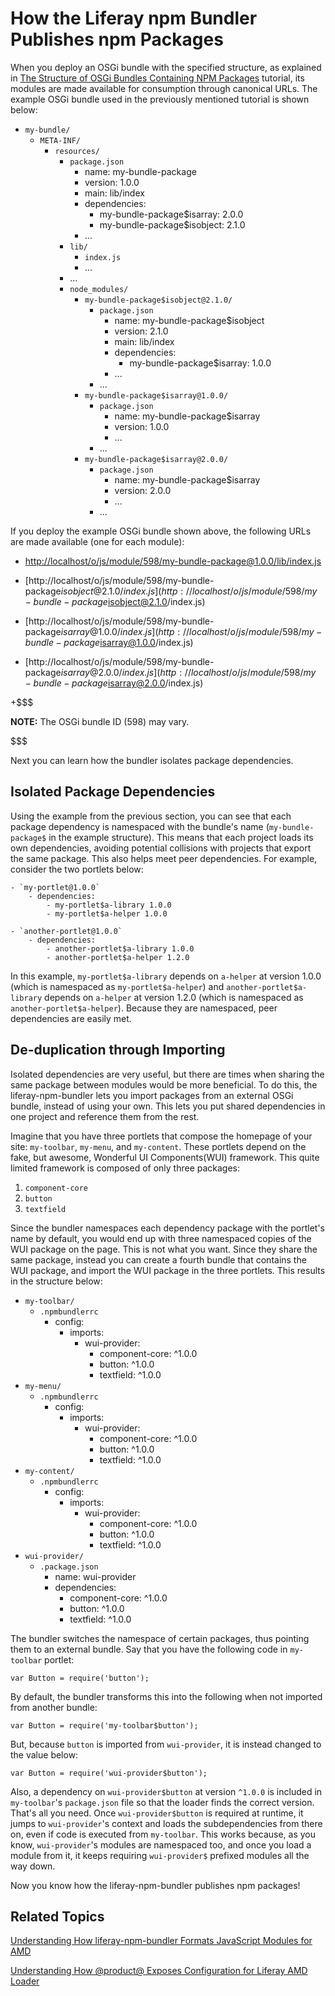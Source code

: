 # How the Liferay npm Bundler Publishes npm Packages [](id=how-liferay-portal-publishes-npm-packages)

When you deploy an OSGi bundle with the specified structure, as explained in 
[The Structure of OSGi Bundles Containing NPM Packages](/develop/tutorials/-/knowledge_base/7-1/the-structure-of-osgi-bundles-containing-npm-packages) 
tutorial, its modules are made available for consumption through canonical URLs.
The example OSGi bundle used in the previously mentioned tutorial is shown 
below:

- `my-bundle/`
    - `META-INF/`
        - `resources/`
            - `package.json`
                - name: my-bundle-package
                - version: 1.0.0
                - main: lib/index
                - dependencies:
                    - my-bundle-package$isarray: 2.0.0
                    - my-bundle-package$isobject: 2.1.0
                - ...
            - `lib/`
                - `index.js`
                - ...
            - ...
            - `node_modules/`
                - `my-bundle-package$isobject@2.1.0/`
                    - `package.json`
                        - name: my-bundle-package$isobject
                        - version: 2.1.0
                        - main: lib/index
                        - dependencies:
                            - my-bundle-package$isarray: 1.0.0
                        - ...
                    - ...
                - `my-bundle-package$isarray@1.0.0/`
                    - `package.json`
                        - name: my-bundle-package$isarray
                        - version: 1.0.0
                        - ...
                    - ...
                - `my-bundle-package$isarray@2.0.0/`
                    - `package.json`
                        - name: my-bundle-package$isarray
                        - version: 2.0.0
                        - ...
                    - ...

<!--
These URLs change now with 2.x. What should they be?
-->
 
If you deploy the example OSGi bundle shown above, the following URLs are made 
available (one for each module):

- [http://localhost/o/js/module/598/my-bundle-package@1.0.0/lib/index.js](http://localhost/o/js/module/598/my-bundle-package@1.0.0/lib/index.js)

- [http://localhost/o/js/module/598/my-bundle-package$isobject@2.1.0/index.js](http://localhost/o/js/module/598/my-bundle-package$isobject@2.1.0/index.js)

- [http://localhost/o/js/module/598/my-bundle-package$isarray@1.0.0/index.js](http://localhost/o/js/module/598/my-bundle-package$isarray@1.0.0/index.js)

- [http://localhost/o/js/module/598/my-bundle-package$isarray@2.0.0/index.js](http://localhost/o/js/module/598/my-bundle-package$isarray@2.0.0/index.js)

+$$$

**NOTE:** The OSGi bundle ID (598) may vary.

$$$

Next you can learn how the bundler isolates package dependencies.

## Isolated Package Dependencies [](id=isolated-package-dependencies)

Using the example from the previous section, you can see that each package 
dependency is namespaced with the bundle's name 
(`my-bundle-package$` in the example structure). This means that each project 
loads its own dependencies, avoiding potential collisions with projects that 
export the same package. This also helps meet peer dependencies. For example, 
consider the two portlets below:

    - `my-portlet@1.0.0`
        - dependencies: 
            - my-portlet$a-library 1.0.0
            - my-portlet$a-helper 1.0.0

    - `another-portlet@1.0.0`
        - dependencies:
            - another-portlet$a-library 1.0.0
            - another-portlet$a-helper 1.2.0

In this example, `my-portlet$a-library` depends on `a-helper` at version 1.0.0 
(which is namespaced as `my-portlet$a-helper`) and `another-portlet$a-library` 
depends on `a-helper` at version 1.2.0 (which is namespaced as 
`another-portlet$a-helper`). Because they are namespaced, peer dependencies are 
easily met.

## De-duplication through Importing

Isolated dependencies are very useful, but there are times when sharing the same 
package between modules would be more beneficial. To do this, the 
liferay-npm-bundler lets you import packages from an external OSGi bundle, 
instead of using your own. This lets you put shared dependencies in one project 
and reference them from the rest. 

Imagine that you have three portlets that compose the homepage of your site: 
`my-toolbar`, `my-menu`, and `my-content`. These portlets depend on the fake, 
but awesome, Wonderful UI Components(WUI) framework. This quite limited 
framework is composed of only three packages:

1.  `component-core`
2.  `button`
3.  `textfield`

Since the bundler namespaces each dependency package with the portlet's name by 
default, you would end up with three namespaced copies of the WUI package on the 
page. This is not what you want. Since they share the same package, instead you 
can create a fourth bundle that contains the WUI package, and import the WUI 
package in the three portlets. This results in the structure below:

- `my-toolbar/`
    - `.npmbundlerrc`
        - config:
            - imports:
                - wui-provider:
                    - component-core: ^1.0.0
                    - button: ^1.0.0
                    - textfield: ^1.0.0
- `my-menu/`
    - `.npmbundlerrc`
        - config:
            - imports:
                - wui-provider:
                    - component-core: ^1.0.0
                    - button: ^1.0.0
                    - textfield: ^1.0.0
- `my-content/`
    - `.npmbundlerrc`
        - config:
            - imports:
                - wui-provider:
                    - component-core: ^1.0.0
                    - button: ^1.0.0
                    - textfield: ^1.0.0
- `wui-provider/`
    - `.package.json`
        - name: wui-provider
        - dependencies: 
            - component-core: ^1.0.0
            - button: ^1.0.0
            - textfield: ^1.0.0



The bundler switches the namespace of certain packages, thus pointing them to an 
external bundle. Say that you have the following code in `my-toolbar` portlet:

    var Button = require('button');

By default, the bundler transforms this into the following when not imported 
from another bundle:

    var Button = require('my-toolbar$button');

But, because `button` is imported from `wui-provider`, it is instead changed to 
the value below:

    var Button = require('wui-provider$button');

Also, a dependency on `wui-provider$button` at version `^1.0.0` is included in 
`my-toolbar`'s `package.json` file so that the loader finds the correct version. 
That's all you need. Once `wui-provider$button` is required at runtime, it jumps 
to `wui-provider`'s context and loads the subdependencies from there on, even if 
code is executed from `my-toolbar`. This works because, as you know, 
`wui-provider`'s modules are namespaced too, and once you load a module from it, 
it keeps requiring `wui-provider$` prefixed modules all the way down.

<!--
Since de-duplication is no longer needed, I'm guessing there are no longer 
"resolved modules" or URLs for them?

- [http://localhost/o/js/resolved-module/my-bundle-package@1.0.0/lib/index.js](http://localhost/o/js/resolved-module/my-bundle-package@1.0.0/lib/index.js)

- [http://localhost/o/js/resolved-module/my-bundle-package$isobject@2.1.0/index.js](http://localhost/o/js/resolved-module/my-bundle-package$isobject@2.1.0/index.js)

- [http://localhost/o/js/resolved-module/my-bundle-package$isarray@1.0.0/index.js](http://localhost/o/js/resolved-module/my-bundle-package$isarray@1.0.0/index.js)

- [http://localhost/o/js/resolved-module/my-bundle-package$isarray@2.0.0/index.js](http://localhost/o/js/resolved-module/my-bundle-package$isarray@2.0.0/index.js)

+$$$

**NOTE:**  the OSGi bundle ID (598 in the example) is removed and module is 
replaced by `resolved-module`.

$$$
-->

Now you know how the liferay-npm-bundler publishes npm packages!

## Related Topics [](id=related-topics)

[Understanding How liferay-npm-bundler Formats JavaScript Modules for AMD](/develop/tutorials/-/knowledge_base/7-1/understanding-how-liferay-npm-bundler-formats-javascript-modules-for-amd)

[Understanding How @product@ Exposes Configuration for Liferay AMD Loader](/develop/tutorials/-/knowledge_base/7-1/how-liferay-portal-exposes-configuration-for-amd)

